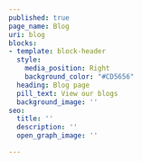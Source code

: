 ```yaml
---
published: true
page_name: Blog
uri: blog
blocks:
- template: block-header
  style:
    media_position: Right
    background_color: "#CD5656"
  heading: Blog page
  pill_text: View our blogs
  background_image: ''
seo:
  title: ''
  description: ''
  open_graph_image: ''

---
```

